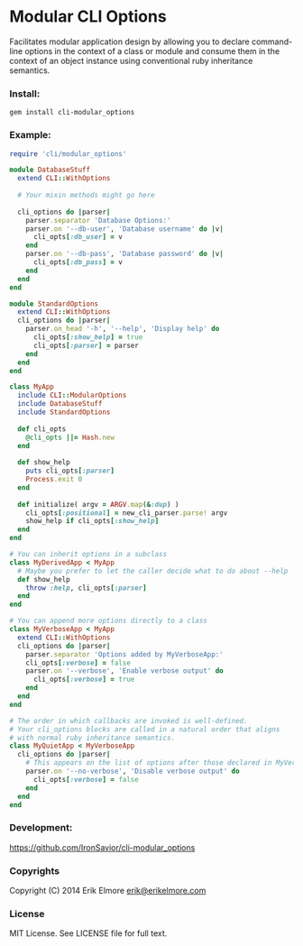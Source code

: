 Modular CLI Options
===================

Facilitates modular application design by allowing you to declare command-line
options in the context of a class or module and consume them in the context of
an object instance using conventional ruby inheritance semantics.

### Install:
    gem install cli-modular_options

### Example:
```ruby
require 'cli/modular_options'

module DatabaseStuff
  extend CLI::WithOptions
  
  # Your mixin methods might go here
  
  cli_options do |parser|
    parser.separator 'Database Options:'
    parser.on '--db-user', 'Database username' do |v|
      cli_opts[:db_user] = v
    end
    parser.on '--db-pass', 'Database password' do |v|
      cli_opts[:db_pass] = v
    end
  end
end

module StandardOptions
  extend CLI::WithOptions
  cli_options do |parser|
    parser.on_head '-h', '--help', 'Display help' do
      cli_opts[:show_help] = true
      cli_opts[:parser] = parser
    end
  end
end

class MyApp
  include CLI::ModularOptions
  include DatabaseStuff
  include StandardOptions
  
  def cli_opts
    @cli_opts ||= Hash.new
  end
  
  def show_help
    puts cli_opts[:parser]
    Process.exit 0
  end
  
  def initialize( argv = ARGV.map(&:dup) )
    cli_opts[:positional] = new_cli_parser.parse! argv
    show_help if cli_opts[:show_help]
  end
end

# You can inherit options in a subclass
class MyDerivedApp < MyApp
  # Maybe you prefer to let the caller decide what to do about --help
  def show_help
    throw :help, cli_opts[:parser]
  end
end

# You can append more options directly to a class
class MyVerboseApp < MyApp
  extend CLI::WithOptions
  cli_options do |parser|
    parser.separator 'Options added by MyVerboseApp:'
    cli_opts[:verbose] = false
    parser.on '--verbose', 'Enable verbose output' do
      cli_opts[:verbose] = true
    end
  end
end

# The order in which callbacks are invoked is well-defined.
# Your cli_options blocks are called in a natural order that aligns
# with normal ruby inheritance semantics.
class MyQuietApp < MyVerboseApp
  cli_options do |parser|
    # This appears on the list of options after those declared in MyVerboseApp
    parser.on '--no-verbose', 'Disable verbose output' do
      cli_opts[:verbose] = false
    end
  end
end
```

### Development:
https://github.com/IronSavior/cli-modular_options

### Copyrights
Copyright (C) 2014 Erik Elmore <erik@erikelmore.com>

### License
MIT License.  See LICENSE file for full text.

